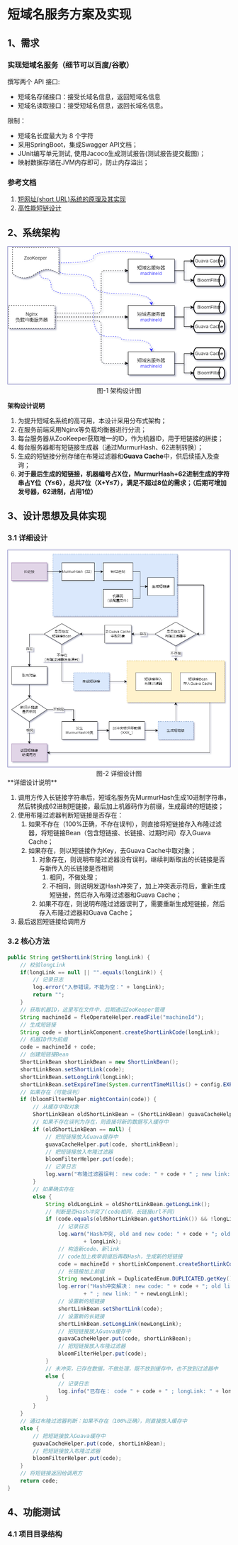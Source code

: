 # 短域名服务方案及实现



## 1、需求

### 实现短域名服务（细节可以百度/谷歌）

撰写两个 API 接口:
- 短域名存储接口：接受长域名信息，返回短域名信息
- 短域名读取接口：接受短域名信息，返回长域名信息。

限制：
- 短域名长度最大为 8 个字符
- 采用SpringBoot，集成Swagger API文档；
- JUnit编写单元测试, 使用Jacoco生成测试报告(测试报告提交截图)；
- 映射数据存储在JVM内存即可，防止内存溢出；

### 参考文档
1. [短网址(short URL)系统的原理及其实现](https://segmentfault.com/a/1190000012088345)
1. [高性能短链设计](https://mp.weixin.qq.com/s/YTrBaERcyjvw7A0Fg2Iegw)

## 2、系统架构



<div align="center">
	<img src="images\01.ArchitectrueDiagram.png" />
	</br>
	<span>图-1 架构设计图</span>
</div>

**架构设计说明**

1. 为提升短域名系统的高可用，本设计采用分布式架构；
2. 在服务前端采用Nginx等负载均衡器进行分流；
3. 每台服务器从ZooKeeper获取唯一的ID，作为机器ID，用于短链接的拼接；
4. 每台服务器都有短链接生成器（通过MurmurHash、62进制转换）；
5. 生成的短链接分别存储在布隆过滤器和**Guava Cache**中，供后续插入及查询；
6. **对于最后生成的短链接，机器编号占X位，MurmurHash+62进制生成的字符串占Y位（Y≤6），总共7位（X+Y≤7），满足不超过8位的需求；（后期可增加发号器，62进制，占用1位）**



## 3、设计思想及具体实现

### 3.1 详细设计



<div align="center">
	<img src="images\02.DesignDiagram.png" />
	</br>
	<span>图-2 详细设计图</span>
</div>
**详细设计说明**

1. 调用方传入长链接字符串后，短域名服务先MurmurHash生成10进制字符串，然后转换成62进制短链接，最后加上机器码作为前缀，生成最终的短链接；
2. 使用布隆过滤器判断短链接是否存在：
   1. 如果不存在（100%正确，不存在误判），则直接将短链接存入布隆过滤器，将短链接Bean（包含短链接、长链接、过期时间）存入Guava  Cache；
   2. 如果存在，则以短链接作为Key，去Guava Cache中取对象；
      1. 对象存在，则说明布隆过滤器没有误判，继续判断取出的长链接是否与新传入的长链接是否相同
         1. 相同，不做处理；
         2. 不相同，则说明发送Hash冲突了，加上冲突表示符后，重新生成短链接，然后存入布隆过滤器和Guava Cache；
      2. 如果不存在，则说明布隆过滤器误判了，需要重新生成短链接，然后存入布隆过滤器和Guava Cache；
3. 最后返回短链接给调用方

### 3.2 核心方法

```java
public String getShortLink(String longLink) {
    // 校验longLink
    if(longLink == null || "".equals(longLink)) {
        // 记录日志
        log.error("入参错误，不能为空：" + longLink);
        return "";
    }
    // 获取机器ID，这里写在文件中，后期通过ZooKeeper管理
    String machineId = fleOperateHelper.readFile("machineId");
    // 生成短链接
    String code = shortLinkComponent.createShortLinkCode(longLink);
    // 机器ID作为前缀
    code = machineId + code;
    // 创建短链接Bean
    ShortLinkBean shortLinkBean = new ShortLinkBean();
    shortLinkBean.setShortLink(code);
    shortLinkBean.setLongLink(longLink);
    shortLinkBean.setExpireTime(System.currentTimeMillis() + config.EXPIRE_SEC * 1000);
    // 如果存在（可能误判）
    if (bloomFilterHelper.mightContain(code)) {
        // 从缓存中取对象
        ShortLinkBean oldShortLinkBean = (ShortLinkBean) guavaCacheHelper.get(code);
        // 如果不存在误判为存在，则直接将新的数据写入缓存中
        if (oldShortLinkBean == null) {
            // 把短链接放入Guava缓存中
            guavaCacheHelper.put(code, shortLinkBean);
            // 把短链接放入布隆过滤器
            bloomFilterHelper.put(code);
            // 记录日志
            log.warn("布隆过滤器误判： new code: " + code + " ; new link: " + longLink);
        }
        // 如果确实存在
        else {
            String oldLongLink = oldShortLinkBean.getLongLink();
            // 判断是否Hash冲突了(code相同，长链接url不同)
            if (code.equals(oldShortLinkBean.getShortLink()) && !longLink.equals(oldLongLink)) {
                // 记录日志
                log.warn("Hash冲突, old and new code: " + code + "; old link: " + oldLongLink + " ; new link: "
                        + longLink);
                // 构造新code、新link
                // code加上枚举前缀后再取Hash，生成新的短链接
                code = machineId + shortLinkComponent.createShortLinkCode(DuplicatedEnum.DUPLICATED.getKey() + "_" + code);
                // 长链接加上前缀
                String newLongLink = DuplicatedEnum.DUPLICATED.getKey() + "_" + longLink;
                log.error("Hash冲突解决： new code: " + code + "; old link: " + oldShortLinkBean.getLongLink()
                        + " ; new link: " + newLongLink);
                // 设置新的短链接
                shortLinkBean.setShortLink(code);
                // 设置新的长链接
                shortLinkBean.setLongLink(newLongLink);
                // 把短链接放入Guava缓存中
                guavaCacheHelper.put(code, shortLinkBean);
                // 把短链接放入布隆过滤器
                bloomFilterHelper.put(code);
            }
            // 未冲突，已存在数据，不做处理，既不放到缓存中，也不放到过滤器中
            else {
                // 记录日志
                log.info("已存在： code " + code + " ; longLink: " + longLink);
            }
        }
    }
    // 通过布隆过滤器判断：如果不存在（100%正确），则直接放入缓存中
    else {
        // 把短链接放入Guava缓存中
        guavaCacheHelper.put(code, shortLinkBean);
        // 把短链接放入布隆过滤器
        bloomFilterHelper.put(code);
    }
    // 将短链接返回给调用方
    return code;
}
```

## 4、功能测试

### 4.1 项目目录结构
